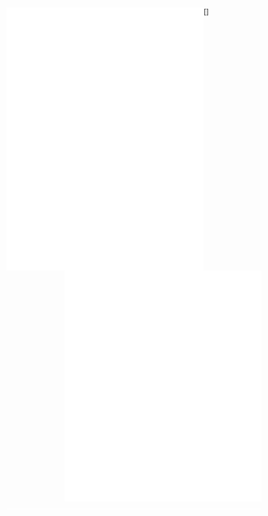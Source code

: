 [<img align="left" width="390" alt="🦑" src="https://github.com/Srivathsav-max/Srivathsav-max/blob/main/general.svg">](#)

[<img align="right" width="390" alt="🦑" src="https://github.com/Srivathsav-max/Srivathsav-max/blob/main/achievements.svg">]

[<img align="right" width="390" alt="🦑" src="https://github.com/Srivathsav-max/Srivathsav-max/blob/main/metrics.plugin.activity.svg">](#)

[<img width="100%" height="1" alt="🦑" src="https://github.com/Srivathsav-max/Srivathsav-max/blob/main/metrics.plugin.activity.svg">](#)


